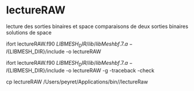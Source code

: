 # lectureRAW

lecture des sorties binaires et space
comparaisons de deux sorties binaires solutions de space

ifort lectureRAW.f90 ${LIBMESH_DIR}/lib/libMeshbf.7.a -I${LIBMESH_DIR}/include -o lectureRAW

ifort lectureRAW.f90 ${LIBMESH_DIR}/lib/libMeshbf.7.a -I${LIBMESH_DIR}/include -o lectureRAW -g  -traceback -check


cp lectureRAW /Users/peyret/Applications/bin//lectureRaw


